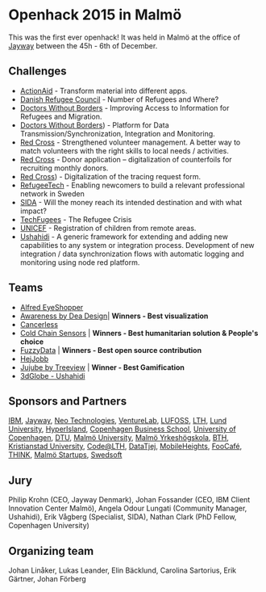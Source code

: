 # Openhack 2015 in Malmö
This was the first ever openhack! It was held in Malmö at the office of [Jayway](http://jayway.se) between the 45h - 6th of December.

## Challenges
* [ActionAid](../../Challenges/ActionAid/ActionAid_2015.md) - Transform material into different apps.
* [Danish Refugee Council](../../Challenges/DanishRefugeeCouncil/DanishRefugeeCouncil_2015.md) - Number of Refugees and Where?
* [Doctors Without Borders](../../Challenges/DoctorsWithoutBorders_2015a.md) - Improving Access to Information for Refugees and Migration.
* [Doctors Without Borders](../../Challenges/DoctorsWithoutBorders/DoctorsWithoutBorders_2015b.md)) - Platform for Data Transmission/Synchronization, Integration and Monitoring.
* [Red Cross](../../Challenges/RedCross/RedCross_2015a.md) - Strengthened volunteer management. A better way to match volunteers with the right skills to local needs / activities.
* [Red Cross](../../Challenges/Redcross/RedCross_2015b.md) - Donor application – digitalization of counterfoils for recruiting monthly donors.
* [Red Cross](../../Challenges/RedCross/RedCross_2015c.md)) - Digitalization of the tracing request form.
* [RefugeeTech](../../Challenges/RefugeeTech/RefugeeTech_2015.md) - Enabling newcomers to build a relevant professional network in Sweden
* [SIDA](../../Challenges/sida/SIDA_2015.md) - Will the money reach its intended destination and with what impact?
* [TechFugees](../../Challenges/TechFugees/TechFugees_2015.md) - The Refugee Crisis
* [UNICEF](../../Challenges/UNICEF/UNICEF_2015.md) - Registration of children from remote areas.
* [Ushahidi](../../Challenges/Ushahidi/Ushahidi_2015.md) - A generic framework for extending and adding new capabilities to any system or integration process. Development of new integration / data synchronization flows with automatic logging and monitoring using node red platform.

## Teams
* [Alfred EyeShopper](https://github.com/OpenHackC4H/2015-Malmo-Alfred-the-iShopper)
* [Awareness by Dea Design](Presentation/Awareness.pptx)| **Winners - Best visualization**
* [Cancerless](https://github.com/OpenHackC4H/2015-Malmo-Cancerless)
* [Cold Chain Sensors](https://github.com/OpenHackC4H/2015-Malmo-Cold-Chain-Sensors) | **Winners - Best humanitarian solution & People's choice**
* [FuzzyData](https://github.com/OpenHackC4H/2015-Malmo-FuzzyData) | **Winners - Best open source contribution**
* [HejJobb](Presentation/HejJobb.docx)
* [Jujube by Treeview](Presentation/Jujube.pptx) | **Winner - Best Gamification**
* [3dGlobe - Ushahidi](https://github.com/OpenHackC4H/2015-Malmo-3dGlobe-Ushahidi)

## Sponsors and Partners
[IBM](http://ibm,se), [Jayway](http://jayway.se), [Neo Technologies](https://neo4j.com/), [VentureLab](http://www.venturelab.lu.se/), [LUFOSS](https://www.lth.se/lufoss/swedish), [LTH](https://www.lth.se/), [Lund University](http://www.lu.se/), [HyperIsland](https://www.hyperisland.com/), [Copenhagen Business School](http://www.cbs.dk/en), [University of Copenhagen](http://www.ku.dk/english/), [DTU](http://www.dtu.dk/), [Malmö University](https://www.mah.se/), [Malmö Yrkeshögskola](http://my.se/), [BTH](https://www.bth.se/), [Kristianstad University](http://www.hkr.se/en/), [Code@LTH](https://www.lth.se/code/), [DataTjej](http://datatjej.se/), [MobileHeights](http://mobileheights.org/), [FooCafé](http://foocafe.org/), [THINK](http://thinkaccelerate.com/), [Malmö Startups](http://www.malmostartups.com/), [Swedsoft](http://swedsoft.se/)

## Jury
Philip Krohn (CEO, Jayway Denmark), Johan Fossander (CEO, IBM Client Innovation Center Malmö), Angela Odour Lungati (Community Manager, Ushahidi), Erik Vågberg (Specialist, SIDA), Nathan Clark (PhD Fellow, Copenhagen University)

## Organizing team
Johan Linåker, Lukas Leander, Elin Bäcklund, Carolina Sartorius, Erik Gärtner, Johan Förberg
